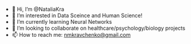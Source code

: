 - 👋 Hi, I’m @NataliaKra
- 👀 I’m interested in Data Sceince and Human Science!
- 🌱 I’m currently learning Neural Networks
- 💞️ I’m looking to collaborate on healthcare/psychology/biology projects
- 📫 How to reach me: nmkravchenko@gmail.com

<!---
NataliaKra/NataliaKra is a ✨ special ✨ repository because its `README.md` (this file) appears on your GitHub profile.
You can click the Preview link to take a look at your changes.
--->
